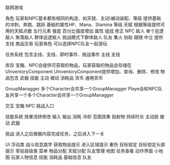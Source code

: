 联网游戏

角色
    玩家和NPC基本都有相同的构造、如天赋、主动\被动装配、等级
    提供基础的冲刺、奔跑、跳跃
    基础的属性HP、Mana、Stamina
    等级
    天赋
        根据等级提供可用的天赋点数
        五行元素
            强度
            百分比强度增加
    属性
        组成
        修正
    NPC 
        敌人
            单个巡逻敌人
            聚落敌人
            群体巡逻敌人
            挑战模式下群体敌人
        队友
            集火
            协助
            跟随
        中立
            提供支线
            商品交易
    玩家角色
        可以选择NPC队友一起游玩

任务系统
    包含主线、支线、即时事件、挑战事件
    主线
    支线

库存
    宝箱、NPC会提供可获取的物品，玩家获取的物品会存储在UInventoryComponent
    UInventoryComponent提供增加、查询、删除、修改
    物品包含
        武器
        技能
            主动
            被动
        消耗品
        货币
            通用货币
    
GroupManagger
    多个Character会共享一个GroupManagger
    Playe会和NPC队友共享一个多个Character会共享一个GroupManagger

交互
    宝箱
    NPC
    挑战入口

技能系统
    效果流转修改
        输入
        输出
        消耗
        冷却
        范围效果
        投射物
        持续时长
    主动技
    被动
    武器

挑战
    进入之后根据内容完成任务，之后进入下一关

UI
    浮动类
        战斗信息跳字
        获取物品提示
        进入区域提示
        重伤
        目标锁定
        目标锁定头部提示
    常驻层级类
        菜单
            物品分配
            天赋分配
            队友管理
            地图
            任务查看
        动作界面
            小地图
            玩家人物信息
                技能
                消耗品
                基础信息
                队友